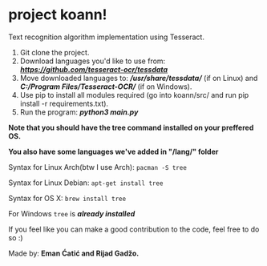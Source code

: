 # project koann!

Text recognition algorithm implementation using Tesseract.

1. Git clone the project.
2. Download languages you'd like to use from: ***https://github.com/tesseract-ocr/tessdata***
3. Move downloaded languages to: ***/usr/share/tessdata/*** (if on Linux) and ***C:/Program Files/Tesseract-OCR/*** (if on Windows).
4. Use pip to install all modules required (go into koann/src/ and run pip install -r requirements.txt).
5. Run the program: ***python3 main.py***

**Note that you should have the tree command installed on your preffered OS.** 

**You also have some languages we've added in "/lang/" folder**

Syntax for Linux Arch(btw I use Arch): ```pacman -S tree``` 

Syntax for Linux Debian: ```apt-get install tree```

Syntax for OS X: ```brew install tree```

For Windows ```tree``` is ***already installed***

If you feel like you can make a good contribution to the code, feel free to do so :) 

Made by: **Eman Ćatić and Rijad Gadžo.**

